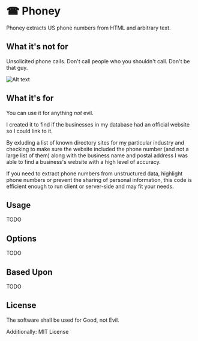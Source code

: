 ☎ Phoney 
=============================
Phoney extracts US phone numbers from HTML and arbitrary text.

What it's not for
-------
Unsolicited phone calls. Don't call people who you shouldn't call. Don't be that guy.

![Alt text](http://www.callcentercomics.com/Call-Center-Comic-12.JPG  "Don't be this guy.")

What it's for
-------
You can use it for anything *not* evil.

I created it to find if the businesses in my database had an official website so I could link to it.

By exluding a list of known directory sites for my particular industry and checking to make sure the website included the phone number (and not a large list of them) along with the business name and postal address I was able to find a business's website with a high level of accuracy.

If you need to extract phone numbers from unstructured data, highlight phone numbers or prevent the sharing of personal information, this code is efficient enough to run client or server-side and may fit your needs.

Usage
-----
TODO

Options
-------
TODO

Based Upon
----------
TODO

License
-------
The software shall be used for Good, not Evil.

Additionally:
MIT License
